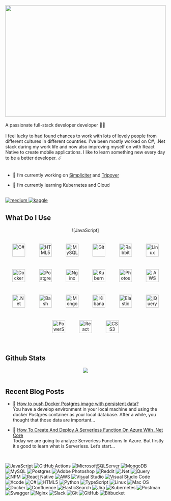 <div align="center">
<img src="https://media.giphy.com/media/hgttC8kbDWYQU/giphy.gif" align="center" height="350" style="width: 100%" />
</div>  
  
<br/>    
<div align="left">
A passionate full-stack developer developer 👨‍💻 <br><br>
I feel lucky to had found chances to work with lots of lovely people from different cultures in different countries. I've been mostly worked on C#, .Net stack during my work life and now also improving myself on with React Native to create mobile applications. I like to learn something new every day to be a better developer. ☄️</div>  
<br/>

- 🔭  I’m currently working on [Simpliciter](https://simpliciter.io) and [Tripover](https://tripover.app)  

- 🎯  I’m currently learning Kubernetes and Cloud    
  
<br/>  

<div align="left">
<a href="https://medium.com/https://seration.medium.com/" target="_blank">
<img src=https://img.shields.io/badge/medium-%23292929.svg?&style=for-the-badge&logo=medium&logoColor=white alt=medium style="margin-bottom: 5px;" />
</a>
<a href="https://www.kaggle.com/https://www.kaggle.com/seration/code" target="_blank">
<img src=https://img.shields.io/badge/kaggle-%2344BAE8.svg?&style=for-the-badge&logo=kaggle&logoColor=white alt=kaggle style="margin-bottom: 5px;" />
</a>  
</div> 


## What Do I Use  

 
<div align="center">
  
 ![JavaScript]
  
<img style="margin: 20px" src="https://profilinator.rishav.dev/skills-assets/csharp-original.svg" alt="C#" height="40" />    
<img style="margin: 20px" src="https://profilinator.rishav.dev/skills-assets/html5-original-wordmark.svg" alt="HTML5" height="40" />  
<img style="margin: 20px" src="https://profilinator.rishav.dev/skills-assets/mysql-original-wordmark.svg" alt="MySQL" height="40" />  
<img style="margin: 20px" src="https://profilinator.rishav.dev/skills-assets/git-scm-icon.svg" alt="Git" height="40" />  
<img style="margin: 20px" src="https://profilinator.rishav.dev/skills-assets/rabbitmq-icon.svg" alt="RabbitMQ" height="40" />  
<img style="margin: 20px" src="https://profilinator.rishav.dev/skills-assets/linux-original.svg" alt="Linux" height="40" />  
<img style="margin: 20px" src="https://profilinator.rishav.dev/skills-assets/docker-original-wordmark.svg" alt="Docker" height="40" />  
<img style="margin: 20px" src="https://profilinator.rishav.dev/skills-assets/postgresql-original-wordmark.svg" alt="PostgreSQL" height="40" />  
<img style="margin: 20px" src="https://profilinator.rishav.dev/skills-assets/nginx-original.svg" alt="Nginx" height="40" />  
<img style="margin: 20px" src="https://profilinator.rishav.dev/skills-assets/kubernetes-icon.svg" alt="Kubernetes" height="40" />  
<img style="margin: 20px" src="https://profilinator.rishav.dev/skills-assets/photoshop-plain.svg" alt="Photoshop" height="40" />  
<img style="margin: 20px" src="https://profilinator.rishav.dev/skills-assets/amazonwebservices-original-wordmark.svg" alt="AWS" height="40" />  
<img style="margin: 20px" src="https://profilinator.rishav.dev/skills-assets/dotnetcore.png" alt=".Net Core" height="40" />  
<img style="margin: 20px" src="https://profilinator.rishav.dev/skills-assets/gnu_bash-icon.svg" alt="Bash" height="40" />  
<img style="margin: 20px" src="https://profilinator.rishav.dev/skills-assets/mongodb-original-wordmark.svg" alt="MongoDB" height="40" />  
<img style="margin: 20px" src="https://profilinator.rishav.dev/skills-assets/kibana.png" alt="Kibana" height="40" />  
<img style="margin: 20px" src="https://profilinator.rishav.dev/skills-assets/elasticsearch.png" alt="Elastic Search" height="40" />  
<img style="margin: 20px" src="https://profilinator.rishav.dev/skills-assets/jquery.png" alt="jQuery" height="40" />  
<img style="margin: 20px" src="https://profilinator.rishav.dev/skills-assets/powershell.png" alt="PowerShell" height="40" />  
<img style="margin: 20px" src="https://profilinator.rishav.dev/skills-assets/react-original-wordmark.svg" alt="React" height="40" />  
<img style="margin: 20px" src="https://profilinator.rishav.dev/skills-assets/css3-original-wordmark.svg" alt="CSS3" height="40" />  
</div>


<br/>  


## Github Stats  
<div align="center"><img src="https://github-readme-stats.vercel.app/api?username=seration&show_icons=true&count_private=true&hide_border=true&theme=tokyonight" align="center" /></div>  

<br/>  


## Recent Blog Posts  
<!-- BLOG-POST-LIST:START -->  
- 🧬 [How to push Docker Postgres image with persistent data?](https://seration.medium.com/how-to-push-docker-postgres-image-with-persistent-data-777783df09cb)
<br>You have a develop environment in your local machine and using the docker Postgres container as your local database. After a while, you thought that those data are important... 

- 📡 [How To Create And Deploy A Serverless Function On Azure With .Net Core](https://seration.medium.com/how-to-create-and-deploy-a-serverless-function-on-azure-with-net-core-3f22b8020bbe) <br> Today we are going to analyze Serverless Functions In Azure. But firstly it s good to learn what is Serverless. Let’s start... 
<!-- BLOG-POST-LIST:END -->  

<br/>  

![JavaScript](https://img.shields.io/badge/javascript-%23323330.svg?style=for-the-badge&logo=javascript&logoColor=%23F7DF1E)
![GitHub Actions](https://img.shields.io/badge/github%20actions-%232671E5.svg?style=for-the-badge&logo=githubactions&logoColor=white)
![MicrosoftSQLServer](https://img.shields.io/badge/Microsoft%20SQL%20Sever-CC2927?style=for-the-badge&logo=microsoft%20sql%20server&logoColor=white)
![MongoDB](https://img.shields.io/badge/MongoDB-%234ea94b.svg?style=for-the-badge&logo=mongodb&logoColor=white)
![MySQL](https://img.shields.io/badge/mysql-%2300f.svg?style=for-the-badge&logo=mysql&logoColor=white)
![Postgres](https://img.shields.io/badge/postgres-%23316192.svg?style=for-the-badge&logo=postgresql&logoColor=white)
![Adobe Photoshop](https://img.shields.io/badge/adobe%20photoshop-%2331A8FF.svg?style=for-the-badge&logo=adobe%20photoshop&logoColor=white)
![Reddit](https://img.shields.io/badge/Reddit-%23FF4500.svg?style=for-the-badge&logo=Reddit&logoColor=white)
![.Net](https://img.shields.io/badge/.NET-5C2D91?style=for-the-badge&logo=.net&logoColor=white)
![jQuery](https://img.shields.io/badge/jquery-%230769AD.svg?style=for-the-badge&logo=jquery&logoColor=white)
![NPM](https://img.shields.io/badge/NPM-%23000000.svg?style=for-the-badge&logo=npm&logoColor=white)
![React Native](https://img.shields.io/badge/react_native-%2320232a.svg?style=for-the-badge&logo=react&logoColor=%2361DAFB)
![AWS](https://img.shields.io/badge/AWS-%23FF9900.svg?style=for-the-badge&logo=amazon-aws&logoColor=white)
![Visual Studio](https://img.shields.io/badge/Visual%20Studio-5C2D91.svg?style=for-the-badge&logo=visual-studio&logoColor=white)
![Visual Studio Code](https://img.shields.io/badge/Visual%20Studio%20Code-0078d7.svg?style=for-the-badge&logo=visual-studio-code&logoColor=white)
![Xcode](https://img.shields.io/badge/Xcode-007ACC?style=for-the-badge&logo=Xcode&logoColor=white)
![C#](https://img.shields.io/badge/c%23-%23239120.svg?style=for-the-badge&logo=c-sharp&logoColor=white)
![HTML5](https://img.shields.io/badge/html5-%23E34F26.svg?style=for-the-badge&logo=html5&logoColor=white)
![Python](https://img.shields.io/badge/python-3670A0?style=for-the-badge&logo=python&logoColor=ffdd54)
![TypeScript](https://img.shields.io/badge/typescript-%23007ACC.svg?style=for-the-badge&logo=typescript&logoColor=white)
![Linux](https://img.shields.io/badge/Linux-FCC624?style=for-the-badge&logo=linux&logoColor=black)
![Mac OS](https://img.shields.io/badge/mac%20os-000000?style=for-the-badge&logo=macos&logoColor=F0F0F0)
![Docker](https://img.shields.io/badge/docker-%230db7ed.svg?style=for-the-badge&logo=docker&logoColor=white)
![Confluence](https://img.shields.io/badge/confluence-%23172BF4.svg?style=for-the-badge&logo=confluence&logoColor=white)
![ElasticSearch](https://img.shields.io/badge/-ElasticSearch-005571?style=for-the-badge&logo=elasticsearch)
![Jira](https://img.shields.io/badge/jira-%230A0FFF.svg?style=for-the-badge&logo=jira&logoColor=white)
![Kubernetes](https://img.shields.io/badge/kubernetes-%23326ce5.svg?style=for-the-badge&logo=kubernetes&logoColor=white)
![Postman](https://img.shields.io/badge/Postman-FF6C37?style=for-the-badge&logo=postman&logoColor=white)
![Swagger](https://img.shields.io/badge/-Swagger-%23Clojure?style=for-the-badge&logo=swagger&logoColor=white)
![Nginx](https://img.shields.io/badge/nginx-%23009639.svg?style=for-the-badge&logo=nginx&logoColor=white)
![Slack](https://img.shields.io/badge/Slack-4A154B?style=for-the-badge&logo=slack&logoColor=white)
![Git](https://img.shields.io/badge/git-%23F05033.svg?style=for-the-badge&logo=git&logoColor=white)
![GitHub](https://img.shields.io/badge/github-%23121011.svg?style=for-the-badge&logo=github&logoColor=white)
![Bitbucket](https://img.shields.io/badge/bitbucket-%230047B3.svg?style=for-the-badge&logo=bitbucket&logoColor=white)



[.NET]:https://img.shields.io/badge/.NET-512BD4?style=for-the-badge&logo=dotnet&logoColor=white
